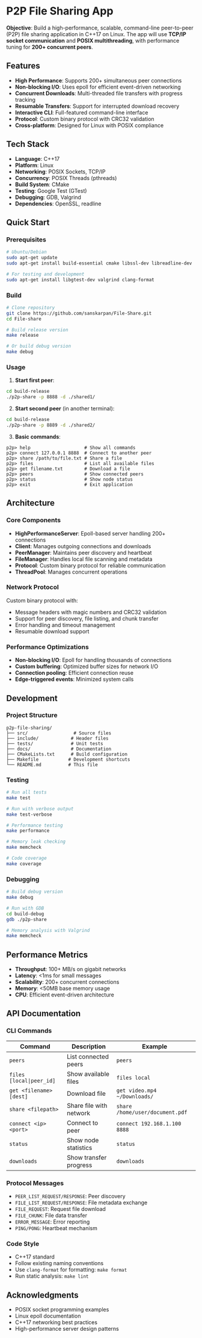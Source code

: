 # P2P File Sharing App 

 **Objective**: Build a high-performance, scalable, command-line peer-to-peer (P2P) file sharing application in C++17 on Linux. The app will use **TCP/IP socket communication** and **POSIX multithreading**, with performance tuning for **200+ concurrent peers**.

## Features

- **High Performance**: Supports 200+ simultaneous peer connections
- **Non-blocking I/O**: Uses epoll for efficient event-driven networking
- **Concurrent Downloads**: Multi-threaded file transfers with progress tracking
- **Resumable Transfers**: Support for interrupted download recovery
- **Interactive CLI**: Full-featured command-line interface
- **Protocol**: Custom binary protocol with CRC32 validation
- **Cross-platform**: Designed for Linux with POSIX compliance

## Tech Stack

- **Language**: C++17
- **Platform**: Linux
- **Networking**: POSIX Sockets, TCP/IP
- **Concurrency**: POSIX Threads (pthreads)
- **Build System**: CMake
- **Testing**: Google Test (GTest)
- **Debugging**: GDB, Valgrind
- **Dependencies**: OpenSSL, readline

## Quick Start

### Prerequisites

```bash
# Ubuntu/Debian
sudo apt-get update
sudo apt-get install build-essential cmake libssl-dev libreadline-dev

# For testing and development
sudo apt-get install libgtest-dev valgrind clang-format
```

### Build

```bash
# Clone repository
git clone https://github.com/sanskarpan/File-Share.git
cd File-share

# Build release version
make release

# Or build debug version
make debug
```

### Usage

1. **Start first peer**:
```bash
cd build-release
./p2p-share -p 8888 -d ./shared1/
```

2. **Start second peer** (in another terminal):
```bash
cd build-release
./p2p-share -p 8889 -d ./shared2/
```

3. **Basic commands**:
```
p2p> help                    # Show all commands
p2p> connect 127.0.0.1 8888  # Connect to another peer
p2p> share /path/to/file.txt # Share a file
p2p> files                   # List all available files
p2p> get filename.txt        # Download a file
p2p> peers                   # Show connected peers
p2p> status                  # Show node status
p2p> exit                    # Exit application
```

## Architecture

### Core Components

- **HighPerformanceServer**: Epoll-based server handling 200+ connections
- **Client**: Manages outgoing connections and downloads
- **PeerManager**: Maintains peer discovery and heartbeat
- **FileManager**: Handles local file scanning and metadata
- **Protocol**: Custom binary protocol for reliable communication
- **ThreadPool**: Manages concurrent operations

### Network Protocol

Custom binary protocol with:
- Message headers with magic numbers and CRC32 validation
- Support for peer discovery, file listing, and chunk transfer
- Error handling and timeout management
- Resumable download support

### Performance Optimizations

- **Non-blocking I/O**: Epoll for handling thousands of connections
- **Custom buffering**: Optimized buffer sizes for network I/O
- **Connection pooling**: Efficient connection reuse
- **Edge-triggered events**: Minimized system calls

## Development

### Project Structure

```
p2p-file-sharing/
├── src/                 # Source files
├── include/            # Header files  
├── tests/              # Unit tests
├── docs/               # Documentation
├── CMakeLists.txt      # Build configuration
├── Makefile           # Development shortcuts
└── README.md          # This file
```

### Testing

```bash
# Run all tests
make test

# Run with verbose output
make test-verbose

# Performance testing
make performance

# Memory leak checking
make memcheck

# Code coverage
make coverage
```

### Debugging

```bash
# Build debug version
make debug

# Run with GDB
cd build-debug
gdb ./p2p-share

# Memory analysis with Valgrind
make memcheck
```

## Performance Metrics

- **Throughput**: 100+ MB/s on gigabit networks
- **Latency**: <1ms for small messages
- **Scalability**: 200+ concurrent connections
- **Memory**: <50MB base memory usage
- **CPU**: Efficient event-driven architecture

## API Documentation

### CLI Commands

| Command | Description | Example |
|---------|-------------|---------|
| `peers` | List connected peers | `peers` |
| `files [local\|peer_id]` | Show available files | `files local` |
| `get <filename> [dest]` | Download file | `get video.mp4 ~/Downloads/` |
| `share <filepath>` | Share file with network | `share /home/user/document.pdf` |
| `connect <ip> <port>` | Connect to peer | `connect 192.168.1.100 8888` |
| `status` | Show node statistics | `status` |
| `downloads` | Show transfer progress | `downloads` |

### Protocol Messages

- `PEER_LIST_REQUEST/RESPONSE`: Peer discovery
- `FILE_LIST_REQUEST/RESPONSE`: File metadata exchange  
- `FILE_REQUEST`: Request file download
- `FILE_CHUNK`: File data transfer
- `ERROR_MESSAGE`: Error reporting
- `PING/PONG`: Heartbeat mechanism

### Code Style

- C++17 standard
- Follow existing naming conventions
- Use `clang-format` for formatting: `make format`
- Run static analysis: `make lint`


## Acknowledgments

- POSIX socket programming examples
- Linux epoll documentation
- C++17 networking best practices
- High-performance server design patterns




